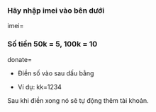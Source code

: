 ### Hãy nhập imei vào bên dưới

imei=

### Số tiền 50k = 5, 100k = 10

donate=

+ Điền số vào sau dấu bằng

+ Ví dụ: kk=1234

Sau khi điền xong nó sẽ tự động thêm tài khoản.
